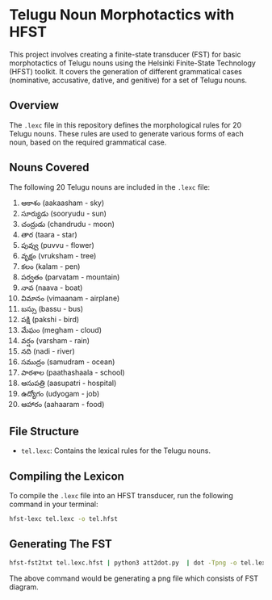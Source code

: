 
# Telugu Noun Morphotactics with HFST

This project involves creating a finite-state transducer (FST) for basic morphotactics of Telugu nouns using the Helsinki Finite-State Technology (HFST) toolkit. It covers the generation of different grammatical cases (nominative, accusative, dative, and genitive) for a set of Telugu nouns.

## Overview

The `.lexc` file in this repository defines the morphological rules for 20 Telugu nouns. These rules are used to generate various forms of each noun, based on the required grammatical case.

## Nouns Covered

The following 20 Telugu nouns are included in the `.lexc` file:

1. ఆకాశం (aakaasham - sky)
2. సూర్యుడు (sooryudu - sun)
3. చంద్రుడు (chandrudu - moon)
4. తార (taara - star)
5. పువ్వు (puvvu - flower)
6. వృక్షం (vruksham - tree)
7. కలం (kalam - pen)
8. పర్వతం (parvatam - mountain)
9. నావ (naava - boat)
10. విమానం (vimaanam - airplane)
11. బస్సు (bassu - bus)
12. పక్షి (pakshi - bird)
13. మేఘం (megham - cloud)
14. వర్షం (varsham - rain)
15. నది (nadi - river)
16. సముద్రం (samudram - ocean)
17. పాఠశాల (paathashaala - school)
18. ఆసుపత్రి (aasupatri - hospital)
19. ఉద్యోగం (udyogam - job)
20. ఆహారం (aahaaram - food)

## File Structure

- `tel.lexc`: Contains the lexical rules for the Telugu nouns.


## Compiling the Lexicon

To compile the `.lexc` file into an HFST transducer, run the following command in your terminal:

```bash
hfst-lexc tel.lexc -o tel.hfst
```

## Generating The FST 

```bash
hfst-fst2txt tel.lexc.hfst | python3 att2dot.py  | dot -Tpng -o tel.lexc.png
```

The above command would be generating a png file which consists of FST diagram.


